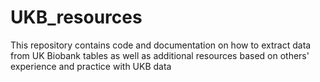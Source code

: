 # UKB_resources

This repository contains code and documentation on how to extract data from UK Biobank tables as well as additional resources based on others' experience and practice with UKB data
